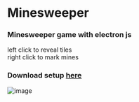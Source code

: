 # Minesweeper

### Minesweeper game with electron js

left click to reveal tiles <br/>
right click to mark mines

### Download setup [here](https://github.com/Adam03lvl/Minesweeper/releases/download/Game/minesweeper.Setup-win.exe)

![image](https://github.com/Adam03lvl/Minesweeper/assets/130315121/5cd4ff44-9535-4073-a481-f94bb34f618c)
